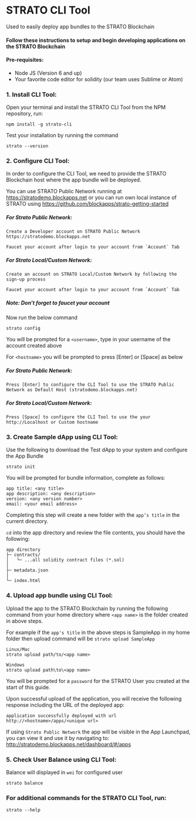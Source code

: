 # STRATO CLI Tool

Used to easily deploy app bundles to the STRATO Blockchain

#### Follow these instructions to setup and begin developing applications on the STRATO Blockchain

#### Pre-requisites:

- Node JS (Version 6 and up)
- Your favorite code editor for solidity (our team uses Sublime or Atom)

### 1. Install CLI Tool:

Open your terminal and install the STRATO CLI Tool from the NPM repository, run:

```
npm install -g strato-cli
```

Test your installation by running the command

```
strato --version
```

### 2. Configure CLI Tool:

In order to configure the CLI Tool, we need to provide the STRATO Blockchain host where the app bundle will be deployed.

You can use STRATO Public Network running at https://stratodemo.blockapps.net or you can run own local instance of STRATO using https://github.com/blockapps/strato-getting-started

##### For Strato Public Network:

```
Create a Developer account on STRATO Public Network https://stratodemo.blockapps.net

Faucet your account after login to your account from `Account` Tab
```

##### For Strato Local/Custom Network:

```
Create an account on STRATO Local/Custom Network by following the sign-up process

Faucet your account after login to your account from `Account` Tab
```

##### Note: Don’t forget to faucet your account

Now run the below command

```
strato config
```

You will be prompted for a `<username>`, type in your username of the account created above

For `<hostname>` you will be prompted to press [Enter] or [Space] as below

##### For Strato Public Network:

```
Press [Enter] to configure the CLI Tool to use the STRATO Public Network as Default Host (stratodemo.blockapps.net)
```

##### For Strato Local/Custom Network:

```
Press [Space] to configure the CLI Tool to use the your http://Localhost or Custom hostname
```

### 3. Create Sample dApp using CLI Tool:

Use the following to download the Test dApp to your system and configure the App Bundle

```
strato init
```

You will be prompted for bundle information, complete as follows:

```
app title: <any title>
app description: <any description>
version: <any version number>
email: <your email address>
```

Completing this step will create a new folder with the `app’s title` in the current directory.

`cd` into the app directory and review the file contents, you should have the following:

```
app directory
├─ contracts/
│   └─ ...all solidity contract files (*.sol)
│
├─ metadata.json
│
└─ index.html
```


### 4. Upload app bundle using CLI Tool:

Upload the app to the STRATO Blockchain by running the following command from your home directory where `<app name>` is the folder created in above steps.

For example if the `app's title` in the above steps is SampleApp in my home folder then upload command will be `strato upload SampleApp`

```
Linux/Mac
strato upload path/to/<app name>

Windows
strato upload path\to\<app name>
```

You will be prompted for a `password` for the STRATO User you created at the start of this guide.

Upon successful upload of the application, you will receive the following response including the URL of the deployed app:

`
application successfully deployed with url http://<hostname>/apps/<unique url>
`

If using `Strato Public Network` the app will be visible in the App Launchpad, you can view it and use it by navigating to: http://stratodemo.blockapps.net/dashboard/#/apps

### 5. Check User Balance using CLI Tool:

Balance will displayed in `wei` for configured user

```
strato balance
```

### For additional commands for the STRATO CLI Tool, run:

```
strato --help
```

